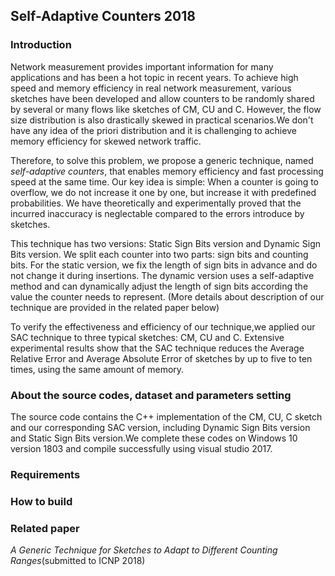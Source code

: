 ## Self-Adaptive Counters 2018
### Introduction

Network measurement provides important information for many applications and has been a hot topic in recent years. To achieve high speed and memory efficiency in real network measurement, various sketches have been developed and allow counters to be randomly shared  by several or many flows like sketches of CM, CU and C. However, the flow size distribution is also drastically skewed in practical scenarios.We don't have any idea of the priori distribution and it is challenging to achieve memory efficiency for skewed network traffic.

Therefore, to solve this problem, we propose a generic technique, named *self-adaptive counters*, that enables memory efficiency and fast processing speed at the same time. Our key idea is simple: When  a counter  is  going  to  overflow,  we do not increase it one by one, but increase it with predefined probabilities. We have theoretically and experimentally proved that the incurred inaccuracy is neglectable compared to the errors introduce by sketches.

This technique has two versions: Static Sign Bits version and Dynamic Sign Bits version. We split each counter into two parts: sign bits and counting bits. For the static version, we fix the length of sign bits in advance and do not change it during insertions. The dynamic version uses a self-adaptive method and can dynamically adjust the length of sign bits according the value the counter needs to represent. (More details about description of our technique are provided in the related paper below)

To verify the effectiveness and efficiency of our technique,we applied our SAC technique to three typical sketches: CM, CU and C. Extensive experimental results show that the SAC technique reduces the Average Relative Error and Average Absolute Error of sketches by up to five to ten times, using the same amount of memory.

### About the source codes,  dataset and parameters setting
The source code contains the C++ implementation of the CM, CU, C  sketch and our corresponding SAC version, including Dynamic Sign Bits version and Static Sign Bits version.We complete these codes on Windows 10 version 1803 and compile successfully using visual studio 2017.




### Requirements



### How to build



### Related paper
*A Generic Technique for Sketches to Adapt to Different Counting Ranges*(submitted to ICNP 2018)
